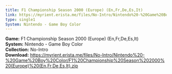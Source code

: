 ```yaml
---
title: F1 Championship Season 2000 (Europe) (En,Fr,De,Es,It)
link: https://myrient.erista.me/files/No-Intro/Nintendo%20-%20Game%20Boy%20Color/F1%20Championship%20Season%202000%20(Europe)%20(En,Fr,De,Es,It).zip
type: single1
System: Nintendo - Game Boy Color
---
```

<b>Game:</b> F1 Championship Season 2000 (Europe) (En,Fr,De,Es,It)<br>
<b>System:</b> Nintendo - Game Boy Color<br>
<b>Collection:</b> No-Intro<br>
<b>Download:</b> https://myrient.erista.me/files/No-Intro/Nintendo%20-%20Game%20Boy%20Color/F1%20Championship%20Season%202000%20(Europe)%20(En,Fr,De,Es,It).zip